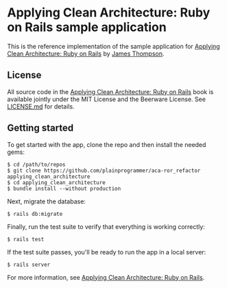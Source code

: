 # Applying Clean Architecture: Ruby on Rails sample application

This is the reference implementation of the sample application for [Applying Clean Architecture: Ruby on Rails][ACAROR]
by [James Thompson][TPP].

## License

All source code in the [Applying Clean Architecture: Ruby on Rails][ACAROR] book is available jointly under the MIT
License and the Beerware License. See [LICENSE.md](LICENSE.md) for details.

## Getting started

To get started with the app, clone the repo and then install the needed gems:

```
$ cd /path/to/repos
$ git clone https://github.com/plainprogrammer/aca-ror_refactor applying_clean_architecture
$ cd applying_clean_architecture
$ bundle install --without production
```

Next, migrate the database:

```
$ rails db:migrate
```

Finally, run the test suite to verify that everything is working correctly:

```
$ rails test
```

If the test suite passes, you'll be ready to run the app in a local server:

```
$ rails server
```

For more information, see [Applying Clean Architecture: Ruby on Rails][ACAROR].

[ACAROR]: https://leanpub.com/applyingcleanarchitecture-rails "Applying Clean Architecture: Ruby on Rails"
[TPP]: https://theplainprogrammer.com/ "The Plain Programmer"
